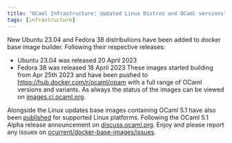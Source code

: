 ```yaml
---
title: "OCaml Infrastructure: Updated Linux Distros and OCaml versions"
tags: [infrastructure]
---
```


New Ubuntu 23.04 and Fedora 38 distributions have been added to docker base image builder. Following their respective releases:
 * Ubuntu 23.04 was released 20 April 2023
 * Fedora 38 was released 18 April 2023
These images started building from Apr 25th 2023 and have been pushed to https://hub.docker.com/r/ocaml/opam with a full range of OCaml versions and variants. As always the status of the images can be viewed on [images.ci.ocaml.org](https://images.ci.ocaml.org).

Alongside the Linux updates base images containing OCaml 5.1 have also been [published](https://hub.docker.com/r/ocaml/opam/tags?page=1&name=5.1) for supported Linux platforms. Following the OCaml 5.1 Alpha release announcement on [discuss.ocaml.org](https://discuss.ocaml.org/t/first-alpha-release-of-ocaml-5-1-0/11949). Enjoy and please report any issues on [ocurrent/docker-base-images/issues](https://github.com/ocurrent/docker-base-images/issues).
